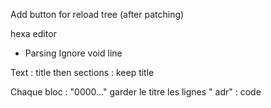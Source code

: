 
Add button for reload tree (after patching)

hexa editor

* Parsing
Ignore void line  

Text : title then sections : keep title

Chaque bloc : "0000..." garder le titre
les lignes "  adr" : code
